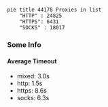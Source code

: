 
```mermaid
pie title 44178 Proxies in list
    "HTTP" : 24825
    "HTTPS": 6431
    "SOCKS" : 18017
```

### Some Info
#### Average Timeout

- mixed: 3.0s
- http: 1.5s
- https: 8.6s
- socks: 6.3s